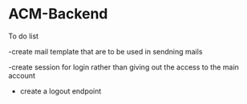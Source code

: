 # ACM-Backend

To do list

-create mail template that are to be used in sendning mails

-create session for login rather than giving out the access to the main account 
- create  a logout endpoint